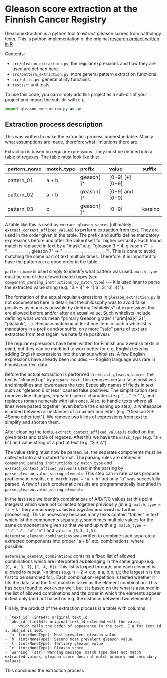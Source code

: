 # Gleason score extraction at the Finnish Cancer Registry

Gleasonextraction is a python tool to extract gleason scores from pathology texts. This is python implementation of the original [research project written in R](https://github.com/WetRobot/gleason_extraction) 

Contents:

- `src/gleason_extraction.py`: the regular expressions and how they are used are defined here.
- `src/pattern_extraction.py`: more general pattern extraction functions.
- `src/utils.py`: general utility functions.
- `tests/*`: unit tests.

To use this code, you can simply add this project as a sub-dir of your
project and import the sub-dir with e.g.

```python
import gleason_extraction_py as ge
```

## Extraction process description

This was written to make the extraction process understandable. Mainly what
assumptions are made, therefore what limitations there are.

Extraction is based on regular expressions. They must be defined into a table 
of regexes. The table must look like this:

|pattern_name |match_type |prefix      |value           |suffix   |
|:------------|:----------|:-----------|:---------------|:--------|
|pattern_01   |a + b      |gleason[ ]* |[0-9] [+] [0-9] |         |
|pattern_02   |a + b      |gleason[ ]* |[0-9] and [0-9] |         |
|pattern_03   |c          |gleason[ ]* |[0-9]           | karsino |

A table like this is used by `extract_gleason_scores`
(ultimately `extract_context_affixed_values`) to perform extraction
from text. They are used in the order given in the table. The prefix and suffix
define mandatory expressions before and after the value itself for higher
certainty. Each found match is replaced in text by a "mask" 
(e.g. "gleason 3 + 4, gleason 7" -> "___________, gleason 7" 
-> "__________, ___________"). This is done to avoid matching the same part of
text multiple times. Therefore, it is important to have the patterns in
a good order in the table.

`pattern_name` is used simply to identify what pattern was used. `match_type`
must be one of the allowed match types 
(see `component_parsing_instructions_by_match_type`) --- it is used later
to parse the extracted value string (e.g. "3 + 4" -> "{'a': 3, 'b': 4}").

The formation of the actual regular expressions in `gleason_extraction.py`
is not documented here in detail, but the philosophy was to avoid false 
positives as much as possible by defining "whitelists" of expressions that
are allowed before and/or after an actual value. Such whitelists include
defining what words mean "primary Gleason grade" 
("prim[aä]{1,2}", "pääluok", ...). Because matching at least one item in such
a whitelist is mandatory in a prefix and/or suffix, only more "safe" parts of
text are extracted from text (again, we hate false positives).

The regular expressions have been written for Finnish and Swedish texts in mind,
but they can be modified to work better for e.g. English texts by adding English
expressions into the various whitelists. A few English
expressions have already been included --- English language was rare in Finnish our
text data.

Before the actual extraction is performed in `extract_gleason_scores`,
the text is "cleaned up" by `prepare_text`.
This removes certain false positives and simplifies
and lowercases the text. Especially names of fields in text such as 
"gleason 6 or less" caused false positives. The simplification step removes
line changes, repeated special characters (e.g. "....." -> "."), and replaces
roman numerals with latin ones. Also, to handle texts where all lines were
pasted together (even before the cleaning up step), a whitespace is added
between all instances of a number and letter 
(e.g. "Gleason 3 + 4Some other text"). We remove two kinds of expressions
from text to simplify and shorten them.

After cleaning the texts, `extract_context_affixed_values` is called
on the given texts and table of regexes.
After this we have the `match_type` (e.g. "a + b") and value string of
a part of text (e.g. "3 + 4"). 

The value string must now be parsed, i.e.
the separate components must be collected into a structured format.
The parsing rules are defined in `component_parsing_instructions_by_match_type`
and `extract_context_affixed_values` is used in the parsing by
`parse_gleason_value_string_elements`. This step can in rare cases produce
problematic results, e.g. `match_type = "a + b"` but only "a" was succesfully
parsed. A few of such problematic results are programmatically identified in
`parse_gleason_value_string_elements`.

In the last step we identify combinations of A/B/T/C values (at this point
integers) which were not collected together previously 
(in e.g. `match_type = "a + b"` they are already collected together and need no
further processing). This is necessary because many texts contain "tables" in
text which list the components separately, sometimes multiple values for the
same component are given so that we end up with e.g.
`match_type = ["a","a", "b","b"]` and `value = [3,3, 4,3]`.
`determine_element_combinations` was written to combine such separately
extracted components into proper "a + b" etc. combinations, where possible.

`determine_element_combinations` contains a fixed list of allowed combinations
which are interpreted as belonging in the same group (e.g. `{C, A, B, T}`,
`{C, A, B}`). This list is looped through, and each element is allowed to repeat
1-n times (e.g. n = 2 -> c,c, a,a, b,b, t,t; the largest n is the first to
be searched for). Each combination-repetition is
tested whether it fits the data, and the first match is taken as the element
combination. This has been found to work very well, but it is based on the
what is assumed in the list of allowed combinations and the order in which
the elements appear in text only (and not based on e.g. the distance between
two elements).

Finally, the product of the extraction process is a table with columns

    - `text_id` (int64): original text_id
    - `obs_id` (int64): original text_id extended with the value, 
          which tells the order of appearance in the text. E.g for text_id 1, obs_id is 1001
    - `a` (int/NoneType): Most prevalent gleason value
    - `b` (int/NoneType): Second most prevalent gleason value
    - `t` (int/NoneType): Tertiary gleason value
    - `c` (int/NoneType): Gleason score
    - `warning` (str): Warning message (match type does not match extracted values, gleason score does not match primary and secondary values)

This concludes the extraction process.
